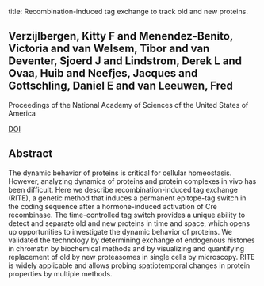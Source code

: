 title: Recombination-induced tag exchange to track old and new proteins.

## Verzijlbergen, Kitty F and Menendez-Benito, Victoria and van Welsem, Tibor and van Deventer, Sjoerd J and Lindstrom, Derek L and Ovaa, Huib and Neefjes, Jacques and Gottschling, Daniel E and van Leeuwen, Fred
Proceedings of the National Academy of Sciences of the United States of America

<a href="https://doi.org/10.1073/pnas.0911164107">DOI</a>

## Abstract
The dynamic behavior of proteins is critical for cellular homeostasis. However, analyzing dynamics of proteins and protein complexes in vivo has been difficult. Here we describe recombination-induced tag exchange (RITE), a genetic method that induces a permanent epitope-tag switch in the coding sequence after a hormone-induced activation of Cre recombinase. The time-controlled tag switch provides a unique ability to detect and separate old and new proteins in time and space, which opens up opportunities to investigate the dynamic behavior of proteins. We validated the technology by determining exchange of endogenous histones in chromatin by biochemical methods and by visualizing and quantifying replacement of old by new proteasomes in single cells by microscopy. RITE is widely applicable and allows probing spatiotemporal changes in protein properties by multiple methods.

